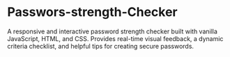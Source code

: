 # Passwors-strength-Checker
A responsive and interactive password strength checker built with vanilla JavaScript, HTML, and CSS. Provides real-time visual feedback, a dynamic criteria checklist, and helpful tips for creating secure passwords.
